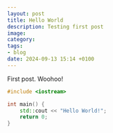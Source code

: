 ```yaml
---
layout: post
title: Hello World
description: Testing first post
image:
category:
tags:
- blog
date: 2024-09-13 15:14 +0100
---
```

First post. Woohoo!
```C++
#include <iostream>

int main() {
    std::cout << "Hello World!";
    return 0;
}
```